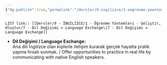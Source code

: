 ```yaml
---
{"dg-publish":true,"permalink":"/dersler/9-ingilizce/1-oegrenme-yoentemleri-gelistir-olustur/7-dil-degisimi-language-exchange/"}
---
```


`LIST link:: [[Dersler/9 - İNGİLİZCE/1 - Öğrenme Yöntemleri - Geliştir, Oluştur/7 - Dil Değişimi = Language Exchange\|7 - Dil Değişimi = Language Exchange]]
`
- **Dil Değişimi / Language Exchange:**  
  Ana dili İngilizce olan kişilerle iletişim kurarak gerçek hayatta pratik yapma fırsatı sunmak. / Offer opportunities to practice in real life by communicating with native English speakers.